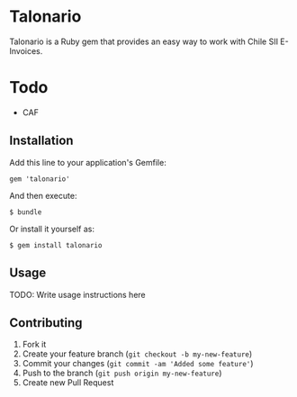 # Talonario

Talonario is a Ruby gem that provides an easy way to work with Chile SII E-Invoices.

# Todo
* CAF


## Installation

Add this line to your application's Gemfile:

    gem 'talonario'

And then execute:

    $ bundle

Or install it yourself as:

    $ gem install talonario

## Usage

TODO: Write usage instructions here

## Contributing

1. Fork it
2. Create your feature branch (`git checkout -b my-new-feature`)
3. Commit your changes (`git commit -am 'Added some feature'`)
4. Push to the branch (`git push origin my-new-feature`)
5. Create new Pull Request
